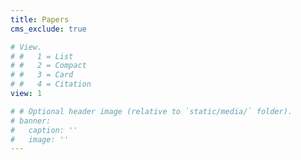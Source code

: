```yaml
---
title: Papers
cms_exclude: true

# View.
# #   1 = List
# #   2 = Compact
# #   3 = Card
# #   4 = Citation
view: 1

# # Optional header image (relative to `static/media/` folder).
# banner:
#   caption: ''
#   image: ''
---
```


